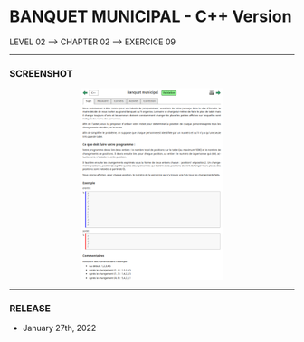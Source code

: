 # BANQUET MUNICIPAL - C++ Version
LEVEL 02 --> CHAPTER 02 --> EXERCICE 09

---
### **SCREENSHOT**

<div align="center">
    <img
        src="https://github.com/Ayckinn/CPP/blob/main/FRANCE_IOI/LEVEL_02/Chapter_02/09_banquet_municipal/todo.png"
        alt="DEMO"
        style="width:50%">
</div>

---
### **RELEASE**

- January 27th, 2022